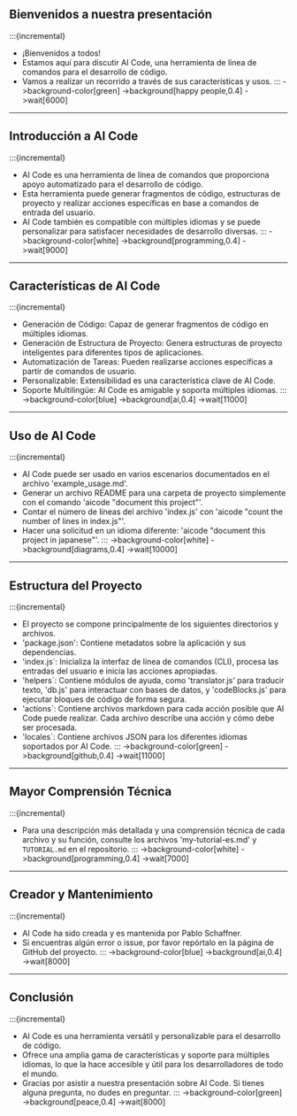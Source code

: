 ## Bienvenidos a nuestra presentación
:::{incremental}
- ¡Bienvenidos a todos!
- Estamos aquí para discutir AI Code, una herramienta de línea de comandos para el desarrollo de código.
- Vamos a realizar un recorrido a través de sus características y usos.
:::
->background-color[green]
->background[happy people,0.4]
->wait[6000]

---

## Introducción a AI Code
:::{incremental}
- AI Code es una herramienta de línea de comandos que proporciona apoyo automatizado para el desarrollo de código.
- Esta herramienta puede generar fragmentos de código, estructuras de proyecto y realizar acciones específicas en base a comandos de entrada del usuario.
- AI Code también es compatible con múltiples idiomas y se puede personalizar para satisfacer necesidades de desarrollo diversas.
:::
->background-color[white]
->background[programming,0.4]
->wait[9000]

---

## Características de AI Code
:::{incremental}
- Generación de Código: Capaz de generar fragmentos de código en múltiples idiomas.
- Generación de Estructura de Proyecto: Genera estructuras de proyecto inteligentes para diferentes tipos de aplicaciones.
- Automatización de Tareas: Pueden realizarse acciones específicas a partir de comandos de usuario.
- Personalizable: Extensibilidad es una característica clave de AI Code.
- Soporte Multilingüe: AI Code es amigable y soporta múltiples idiomas.
:::
->background-color[blue]
->background[ai,0.4]
->wait[11000]

---

## Uso de AI Code
:::{incremental}
- AI Code puede ser usado en varios escenarios documentados en el archivo 'example_usage.md'.
- Generar un archivo README para una carpeta de proyecto simplemente con el comando 'aicode "document this project"'.
- Contar el número de líneas del archivo 'index.js' con 'aicode "count the number of lines in index.js"'.
- Hacer una solicitud en un idioma diferente: 'aicode "document this project in japanese"'.
:::
->background-color[white]
->background[diagrams,0.4]
->wait[10000]

---

## Estructura del Proyecto
:::{incremental}
- El proyecto se compone principalmente de los siguientes directorios y archivos.
- 'package.json': Contiene metadatos sobre la aplicación y sus dependencias.
- 'index.js`: Inicializa la interfaz de línea de comandos (CLI), procesa las entradas del usuario e inicia las acciones apropiadas.
- 'helpers`: Contiene módulos de ayuda, como 'translator.js' para traducir texto, 'db.js' para interactuar con bases de datos, y 'codeBlocks.js' para ejecutar bloques de código de forma segura.
- 'actions`: Contiene archivos markdown para cada acción posible que AI Code puede realizar. Cada archivo describe una acción y cómo debe ser procesada.
- 'locales`: Contiene archivos JSON para los diferentes idiomas soportados por AI Code.
:::
->background-color[green]
->background[github,0.4]
->wait[11000]

---

## Mayor Comprensión Técnica
:::{incremental}
- Para una descripción más detallada y una comprensión técnica de cada archivo y su función, consulte los archivos 'my-tutorial-es.md' y `TUTORIAL.md` en el repositorio.
:::
->background-color[white]
->background[programming,0.4]
->wait[7000]

---

## Creador y Mantenimiento
:::{incremental}
- AI Code ha sido creada y es mantenida por Pablo Schaffner.
- Si encuentras algún error o issue, por favor repórtalo en la página de GitHub del proyecto.
:::
->background-color[blue]
->background[ai,0.4]
->wait[8000]

---

## Conclusión
:::{incremental}
- AI Code es una herramienta versátil y personalizable para el desarrollo de código.
- Ofrece una amplia gama de características y soporte para múltiples idiomas, lo que la hace accesible y útil para los desarrolladores de todo el mundo.
- Gracias por asistir a nuestra presentación sobre AI Code. Si tienes alguna pregunta, no dudes en preguntar.
:::
->background-color[green]
->background[peace,0.4]
->wait[8000]
